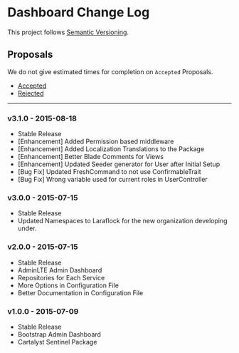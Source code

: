 # Dashboard Change Log

This project follows [Semantic Versioning](CONTRIBUTING.md).

## Proposals

We do not give estimated times for completion on `Accepted` Proposals.

- [Accepted](https://github.com/laraflock/dashboard/labels/Accepted)
- [Rejected](https://github.com/laraflock/dashboard/labels/Rejected)

---

### v3.1.0 - 2015-08-18

- Stable Release
- [Enhancement] Added Permission based middleware
- [Enhancement] Added Localization Translations to the Package
- [Enhancement] Better Blade Comments for Views
- [Enhancement] Updated Seeder generator for User after Initial Setup
- [Bug Fix] Updated FreshCommand to not use ConfirmableTrait
- [Bug Fix] Wrong variable used for current roles in UserController

### v3.0.0 - 2015-07-15

- Stable Release
- Updated Namespaces to Laraflock for the new organization developing under.

### v2.0.0 - 2015-07-15

- Stable Release
- AdminLTE Admin Dashboard
- Repositories for Each Service
- More Options in Configuration File
- Better Documentation in Configuration File

### v1.0.0 - 2015-07-09

- Stable Release
- Bootstrap Admin Dashboard
- Cartalyst Sentinel Package